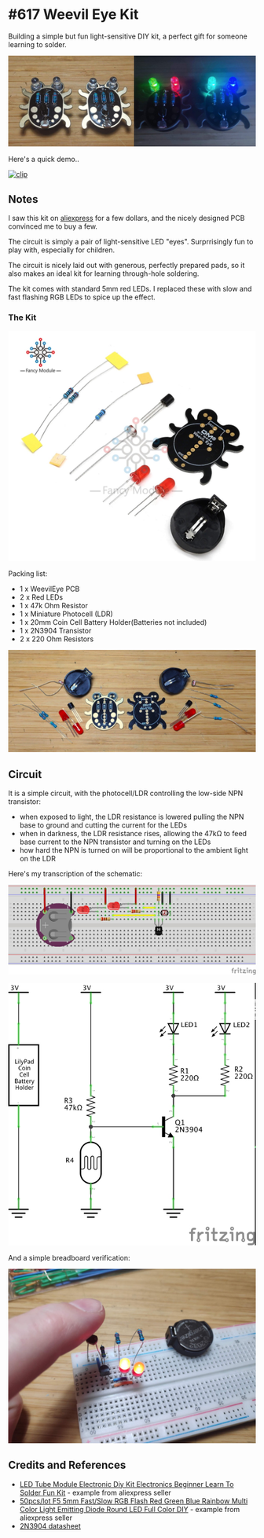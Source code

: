 # #617 Weevil Eye Kit

Building a simple but fun light-sensitive DIY kit, a perfect gift for someone learning to solder.

![Build](./assets/WeevilEyeKit_build.jpg?raw=true)

Here's a quick demo..

[![clip](https://img.youtube.com/vi/Az2TM6Gtp0o/0.jpg)](https://www.youtube.com/watch?v=Az2TM6Gtp0o)

## Notes

I saw this kit on
[aliexpress](https://www.aliexpress.com/item/1005001350039494.html)
for a few dollars, and the nicely designed PCB convinced me to buy a few.

The circuit is simply a pair of light-sensitive LED "eyes". Surprrisingly fun to play with, especially for children.

The circuit is nicely laid out with generous, perfectly prepared pads, so it also makes an ideal kit for learning through-hole soldering.

The kit comes with standard 5mm red LEDs. I replaced these with slow and fast flashing RGB LEDs to spice up the effect.

### The Kit

[![kit_vendor](./assets/kit_vendor.jpg?raw=true)](https://www.aliexpress.com/item/1005001350039494.html)

Packing list:

* 1 x WeevilEye PCB
* 2 x Red LEDs
* 1 x 47k Ohm Resistor
* 1 x Miniature Photocell (LDR)
* 1 x 20mm Coin Cell Battery Holder(Batteries not included)
* 1 x 2N3904 Transistor
* 2 x 220 Ohm Resistors

![kit_parts](./assets/kit_parts.jpg?raw=true)

## Circuit

It is a simple circuit, with the photocell/LDR controlling the low-side NPN transistor:

* when exposed to light, the LDR resistance is lowered pulling the NPN base to ground and cutting the current for the LEDs
* when in darkness, the LDR resistance rises, allowing the 47kΩ to feed base current to the NPN transistor and turning on the LEDs
* how hard the NPN is turned on will be proportional to the ambient light on the LDR

Here's my transcription of the schematic:

![bb](./assets/WeevilEyeKit_bb.jpg?raw=true)

![schematic](./assets/WeevilEyeKit_schematic.jpg?raw=true)

And a simple breadboard verification:

![bb_build](./assets/WeevilEyeKit_bb_build.jpg?raw=true)

## Credits and References

* [LED Tube Module Electronic Diy Kit Electronics Beginner Learn To Solder Fun Kit](https://www.aliexpress.com/item/1005001350039494.html) - example from aliexpress seller
* [50pcs/lot F5 5mm Fast/Slow RGB Flash Red Green Blue Rainbow Multi Color Light Emitting Diode Round LED Full Color DIY](https://www.aliexpress.com/item/32950189409.html) - example from aliexpress seller
* [2N3904 datasheet](https://www.futurlec.com/Transistors/2N3904.shtml)
